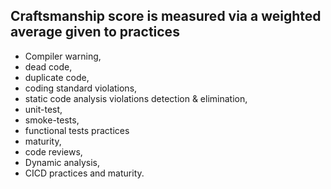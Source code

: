  
## Craftsmanship score is measured via a weighted average given to practices

 - Compiler warning, 
 - dead code,
 - duplicate code, 
 - coding standard violations, 
 - static code analysis violations detection & elimination, 
 - unit-test, 
 - smoke-tests, 
 - functional tests practices
 - maturity, 
 - code reviews,
 - Dynamic analysis,
 - CICD practices and maturity.

